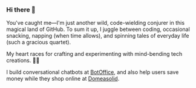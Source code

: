 ### Hi there 👋

You've caught me—I'm just another wild, code-wielding conjurer in this magical land of GitHub. To sum it up, I juggle between coding, occasional snacking, napping (when time allows), and spinning tales of everyday life (such a gracious quartet).

My heart races for crafting and experimenting with mind-bending tech creations. 🚀✨

I build conversational chatbots at [BotOffice](https://botoffice.com), and also help users save money while they shop online at [Domeasolid](https://www.domeasolid.co).
